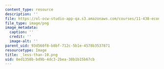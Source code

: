 ```yaml
---
content_type: resource
description: ''
file: https://ol-ocw-studio-app-qa.s3.amazonaws.com/courses/11-438-economic-development-planning-spring-2020/8ed1358bbd9b4dc32bea38b1b15b67cb_less-than-10.png
file_type: image/png
image_metadata:
  caption: ''
  credit: ''
  image-alt: ''
parent_uid: 93d560f8-b8bf-712c-5b1e-4578b3537871
resourcetype: Image
title: _less-than-10.png
uid: 8ed1358b-bd9b-4dc3-2bea-38b1b15b67cb
---
```

